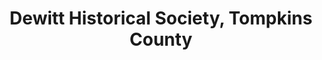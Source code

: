 ---
layout: repo
title: "Dewitt Historical Society, Tompkins County"
id: 20461
permalink: repos/20461/
---